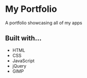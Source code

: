 # My Portfolio

A portfolio showcasing all of my apps

## Built with...
 - HTML
 - CSS
 - JavaScript
 - jQuery
 - GIMP